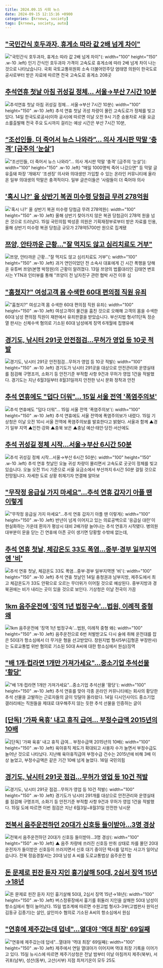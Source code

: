 ```yaml
---
title: 2024.09.15 사회 뉴스
date: 2024-09-15 12:15:16 +0900
categories: [krnews, society]
tags: [krnews, society, auto]
---
```

## ["국민간식 호두과자, 휴게소 따라 값 2배 넘게 차이"](https://n.news.naver.com/mnews/article/422/0000682082)

!["국민간식 호두과자, 휴게소 따라 값 2배 넘게 차이"](https://mimgnews.pstatic.net/image/origin/422/2024/09/14/682082.jpg?type=nf220_150){: width="100" height="150" .w-10 .left}
인기 간식인 호두과자 가격이 고속도로 휴게소에 따라 2배 넘게 차이 나는 것으로 나타났습니다. 국회 국토교통위원회 소속 더불어민주당 염태영 의원이 한국도로공사로부터 받은 자료에 따르면 전국 고속도로 휴게소 208곳

## [추석연휴 첫날 아침 귀성길 정체… 서울→부산 7시간 10분](https://n.news.naver.com/mnews/article/022/0003968804)

![추석연휴 첫날 아침 귀성길 정체… 서울→부산 7시간 10분](https://mimgnews.pstatic.net/image/origin/022/2024/09/14/3968804.jpg?type=nf220_150){: width="100" height="150" .w-10 .left}
추석 연휴 첫날 귀성 차량이 몰린 고속도로가 정체를 빚고 있다. 14일 한국도로공사(이하 공사)에 따르면 이날 오전 9시 기준 승용차로 서울 요금소를출발해 전국 주요 도시까지 걸리는 예상 시간은 부산 7시간 10분,

## [“조선인들, 더 죽어서 뉴스 나와라”… 의사 게시판 막말 ‘충격’ [금주의 ‘눈살’]](https://n.news.naver.com/mnews/article/022/0003968848)

![“조선인들, 더 죽어서 뉴스 나와라”… 의사 게시판 막말 ‘충격’ [금주의 ‘눈살’]](https://mimgnews.pstatic.net/image/origin/022/2024/09/14/3968848.jpg?type=nf220_150){: width="100" height="150" .w-10 .left}
“매일 1000명씩 죽어 나갔으면” 등 막말 글 유출돼 파장 ‘개돼지’ ‘조센징’ 의사와 의대생만 가입할 수 있는 온라인 커뮤니티에 올라온 일부 의대생의 막말은 충격적이다. 일부 글쓴이들은 ‘사람들이 더 죽어야 의사

## ['혹시 나?' 올 상반기 복권 미수령 당첨금 무려 278억원](https://n.news.naver.com/mnews/article/011/0004392723)

!['혹시 나?' 올 상반기 복권 미수령 당첨금 무려 278억원](https://mimgnews.pstatic.net/image/origin/011/2024/09/15/4392723.jpg?type=nf220_150){: width="100" height="150" .w-10 .left}
올해 상반기 찾아가지 않은 복권 당첨금이 278억 원을 넘은 것으로 드러났다. 15일 국민의힘 박성훈 의원은 기획재정부로부터 받은 자료를 인용, 올해 상반기 미수령 복권 당첨금 규모가 278억5700만 원으로 집계됐

## [쯔양, 안타까운 근황…"잘 먹지도 않고 심리치료도 거부"](https://n.news.naver.com/mnews/article/088/0000904942)

![쯔양, 안타까운 근황…"잘 먹지도 않고 심리치료도 거부"](https://mimgnews.pstatic.net/image/origin/088/2024/09/15/904942.jpg?type=nf220_150){: width="100" height="150" .w-10 .left}
과거 연인이었던 전 소속사 대표에게 긴 시간 폭행을 당해온 유튜버 쯔양(본명 박정원)의 근황이 알려졌다. 13일 쯔양의 법률대리인 김태연 변호사는 YTN과 인터뷰를 통해 "쯔양이 전 남자친구 관련 협박 사건 이후 심

## ["훔쳤지?" 여성고객 몸 수색한 60대 편의점 직원 유죄](https://n.news.naver.com/mnews/article/055/0001190331)

!["훔쳤지?" 여성고객 몸 수색한 60대 편의점 직원 유죄](https://mimgnews.pstatic.net/image/origin/055/2024/09/15/1190331.jpg?type=nf220_150){: width="100" height="150" .w-10 .left}
여성고객이 물건을 훔친 것으로 오해해 고객의 몸을 수색한 60대 남성 편의점 직원이 재판에서 유죄판결을 받았습니다. 부산지법 형사11단독 정순열 판사는 신체수색 혐의로 기소된 60대 남성에게 징역 6개월에 집행유예

## [경기도, 낚시터 291곳 안전점검…무허가 영업 등 10곳 적발](https://n.news.naver.com/mnews/article/277/0005472923)

![경기도, 낚시터 291곳 안전점검…무허가 영업 등 10곳 적발](https://mimgnews.pstatic.net/image/origin/277/2024/09/15/5472923.jpg?type=nf220_150){: width="100" height="150" .w-10 .left}
경기도가 낚시터 291곳을 대상으로 안전관리와 운영실태를 점검해 구명조끼, 소화기 등 안전기준 부적합 사항 9건과 무허가 영업 1건을 적발했다. 경기도는 지난 6월3일부터 8월31일까지 안전한 낚시 문화 정착과 안전

## [추석 연휴에도 "덥다 더워"… 15일 서울 전역 '폭염주의보'](https://n.news.naver.com/mnews/article/417/0001027608)

![추석 연휴에도 "덥다 더워"… 15일 서울 전역 '폭염주의보'](https://mimgnews.pstatic.net/image/origin/417/2024/09/15/1027608.jpg?type=nf220_150){: width="100" height="150" .w-10 .left}
추석 연휴에도 서울 전역에 폭염주의보가 내렸다. 15일 기상청은 이날 오전 10시 서울 전역에 폭염주의보를 발효한다고 밝혔다. 서울과 함께 ▲경기 일부 지역 ▲인천·강화 ▲충북 보은 ▲충남 예산·태안·당진·서산에도

## [추석 귀성길 정체 시작...서울→부산 6시간 50분](https://n.news.naver.com/mnews/article/052/0002087555)

![추석 귀성길 정체 시작...서울→부산 6시간 50분](https://mimgnews.pstatic.net/image/origin/052/2024/09/14/2087555.jpg?type=nf220_150){: width="100" height="150" .w-10 .left}
추석 연휴 첫날인 오늘 귀성 차량이 몰리면서 고속도로 곳곳이 정체를 빚고 있습니다. 오늘 오전 11시 기준으로 서울 요금소에서 부산까지 6시간 50분 걸릴 것으로 전망됩니다. 자세한 도로 상황 취재기자 연결해 알아보

## ["무작정 응급실 가지 마세요"…추석 연휴 갑자기 아플 땐 이렇게](https://n.news.naver.com/mnews/article/421/0007791087)

!["무작정 응급실 가지 마세요"…추석 연휴 갑자기 아플 땐 이렇게](https://mimgnews.pstatic.net/image/origin/421/2024/09/14/7791087.jpg?type=nf220_150){: width="100" height="150" .w-10 .left}
반년이 넘게 이어지고 있는 의료공백으로 '응급실 대란'이 현실화하는 가운데 환자가 평상시 대비 2배가량 늘어나는 추석 연휴가 시작됐다. 병의원 대부분이 문을 닫는 긴 연휴에 아픈 곳이 생기면 당황할 수밖에 없는데,

## [추석 연휴 첫날, 체감온도 33도 폭염…중부·경부 일부지역엔 '비'](https://n.news.naver.com/mnews/article/008/0005090232)

![추석 연휴 첫날, 체감온도 33도 폭염…중부·경부 일부지역엔 '비'](https://mimgnews.pstatic.net/image/origin/008/2024/09/14/5090232.jpg?type=nf220_150){: width="100" height="150" .w-10 .left}
추석 연휴 첫날인 14일 충청권과 남부지방, 제주도에서 최고 체감온도가 33도 안팎으로 오르는 무더위가 이어질 것으로 예상된다. 중부지방과 경북권에는 비가 내리는 곳이 있을 것으로 보인다. 기상청은 이날 전국이 가끔

## [1km 음주운전에 '징역 1년 법정구속'…법원, 이례적 중형 왜](https://n.news.naver.com/mnews/article/025/0003386642)

![1km 음주운전에 '징역 1년 법정구속'…법원, 이례적 중형 왜](https://mimgnews.pstatic.net/image/origin/025/2024/09/15/3386642.jpg?type=nf220_150){: width="100" height="150" .w-10 .left}
음주운전으로 6번 처벌받고도 다시 술에 취해 운전대를 잡은 50대가 항소심에서 더 무거운 형을 선고받았다. 창원지법 형사5부(김형훈 부장판사)는 도로교통법 위반 혐의로 기소된 50대 A씨에 대한 항소심에서 원심(징역

## ["배 1개·컵라면 1개만 가져가세요"…중소기업 추석선물 '황당'](https://n.news.naver.com/mnews/article/015/0005033891)

!["배 1개·컵라면 1개만 가져가세요"…중소기업 추석선물 '황당'](https://mimgnews.pstatic.net/image/origin/015/2024/09/14/5033891.jpg?type=nf220_150){: width="100" height="150" .w-10 .left}
추석 연휴를 맞아 각종 온라인 커뮤니티에는 회사의 황당한 추석 선물을 고발하는 근로자들의 글이 잇달아 올라왔다. 14일 디시인사이드 중소기업 갤러리에는 직원들을 제대로 대우해주지 않는 듯한 추석 선물을 인증하는 글이

## [[단독] ‘가짜 육휴’ 내고 휴직 급여… 부정수급액 2015년의 10배](https://n.news.naver.com/mnews/article/023/0003858803)

![[단독] ‘가짜 육휴’ 내고 휴직 급여… 부정수급액 2015년의 10배](https://mimgnews.pstatic.net/image/origin/023/2024/09/15/3858803.jpg?type=nf220_150){: width="100" height="150" .w-10 .left}
육아휴직 제도가 확대되고 사용자 수가 늘면서 부정수급도 늘어난 것으로 나타났다. 지난해 육아휴직급여 부정수급 건수는 2015년에 비해 3배 이상 늘었고, 부정수급액은 같은 기간 10배 넘게 늘었다. 16일 국민의힘

## [경기도, 낚시터 291곳 점검…무허가 영업 등 10건 적발](https://n.news.naver.com/mnews/article/003/0012788430)

![경기도, 낚시터 291곳 점검…무허가 영업 등 10건 적발](https://mimgnews.pstatic.net/image/origin/003/2024/09/15/12788430.jpg?type=nf220_150){: width="100" height="150" .w-10 .left}
경기도가 낚시터 291개를 대상으로 안전관리와 운영실태를 점검해 구명조끼, 소화기 등 안전기준 부적합 사항 9건과 무허가 영업 1건을 적발했다. 15일 도에 따르면 이번 점검은 지난 6월3일~8월31일 안전한 낚시문

## [전북서 음주운전하던 20대가 신호등 들이받아…3명 경상](https://n.news.naver.com/mnews/article/055/0001190316)

![전북서 음주운전하던 20대가 신호등 들이받아…3명 경상](https://mimgnews.pstatic.net/image/origin/055/2024/09/15/1190316.jpg?type=nf220_150){: width="100" height="150" .w-10 .left}
▲ 음주 차량에 쓰러진 신호등 만취 상태로 차를 몰던 20대 운전자가 들이받은 신호등이 쓰러지면서 신호 대기 중이던 택시를 덮치는 사고가 일어났습니다. 전북 정읍경찰서는 20대 남성 A 씨를 도로교통법상 음주운전 혐

## [돈 문제로 핀잔 듣자 지인 흉기살해 50대, 2심서 징역 15년→18년](https://n.news.naver.com/mnews/article/003/0012788477)

![돈 문제로 핀잔 듣자 지인 흉기살해 50대, 2심서 징역 15년→18년](https://mimgnews.pstatic.net/image/origin/003/2024/09/15/12788477.jpg?type=nf220_150){: width="100" height="150" .w-10 .left}
버스정류장에서 흉기를 휘둘러 지인을 살해한 50대 남성이 항소심에서 형이 늘어났다. 15일 법조계에 따르면 수원고법 형사3-3부(고법판사 원익선 김동규 김종기)는 살인, 살인미수 혐의로 기소된 A씨의 항소심에서 원심

## ["연휴에 제주갔는데 덥네"...열대야 '역대 최장' 69일째](https://n.news.naver.com/mnews/article/008/0005090324)

!["연휴에 제주갔는데 덥네"...열대야 '역대 최장' 69일째](https://mimgnews.pstatic.net/image/origin/008/2024/09/15/5090324.jpg?type=nf220_150){: width="100" height="150" .w-10 .left}
제주에서 연일 열대야가 이어지며 역대 최장 기록을 이어가고 있다. 15일 뉴시스에 따르면 제주기상청은 전날 밤부터 이날 아침까지 제주(북부), 서귀포(남부), 성산(동부), 고산(서부) 지점 최저기온이 모두 25도

